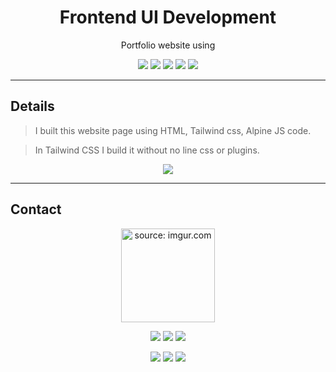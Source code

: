 

<div align="center">
  
  
  # Frontend UI Development
  
<p> Portfolio website using <p>

  
  ![](https://img.shields.io/badge/HTML-5333ed?style=flat&logo=html5&logoColor=white) ![](https://img.shields.io/badge/CSS-5333ed?style=flat&logo=css3&logoColor=white) ![](https://img.shields.io/badge/Tailwind_CSS-5333ed?style=flat&logo=tailwindcss&logoColor=white) ![](https://img.shields.io/badge/Alpine_JS-5333ed?style=flat&logo=alpinejs&logoColor=white) ![](https://img.shields.io/badge/Visual_Studio_Code-5333ed?style=flat&logo=visual%20studio%20code&logoColor=white)

  </div>


---
## Details

> I built this website page using HTML, Tailwind css, Alpine JS code.

> In Tailwind CSS I build it without no line css or plugins.

<div align="center">

   [![](https://img.shields.io/badge/Website_Demo-5333ed?style=for-the-badge)](https://mayaramein.github.io/tailwindcss-alpinejs-portfolio-website/)

</div>


---
## Contact

<div align="center">
  <a href="https://imgur.com/6gms29J"><img src="https://i.imgur.com/6gms29J.png" title="source: imgur.com" width=150  /></a>
 
  ![](https://img.shields.io/badge/Software_Engineer-ffc53b?style=flat)  ![](https://img.shields.io/badge/Full_Stack_Web_Developer-ffc53b?style=flat)  ![](https://img.shields.io/badge/Front_End_UI_developer-ffc53b?style=flat)


  [![](https://img.shields.io/badge/Microsoft_Outlook-5333ed?style=for-the-badge&logo=microsoft-outlook&logoColor=white)](mailto:mayaramein@outlook.com) [![](https://img.shields.io/badge/website-5333ed?style=for-the-badge&logo=About.me&logoColor=white)](https://mayaramein.com)
[![](https://img.shields.io/badge/LinkedIn-5333ed?style=for-the-badge&logo=linkedin&logoColor=white)](https://linkedin.com/in/mayaramein) 



